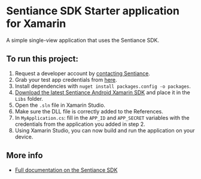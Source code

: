 # Sentiance SDK Starter application for Xamarin
A simple single-view application that uses the Sentiance SDK.

## To run this project:
1. Request a developer account by [contacting Sentiance](mailto:support@sentiance.com).
2. Grab your test app credentials from [here](https://insights.sentiance.com/#/apps).
4. Install dependencies with `nuget install packages.config -o packages`.
5. [Download the latest Sentiance Android Xamarin SDK](https://docs.sentiance.com/sdk/appendix/xamarin) and place it in the `Libs` folder.
6. Open the `.sln` file in Xamarin Studio.
7. Make sure the DLL file is correctly added to the References.
8. In `MyApplication.cs`: fill in the `APP_ID` and `APP_SECRET` variables with the credentials from the application you added in step 2.
9. Using Xamarin Studio, you can now build and run the application on your device.


## More info
- [Full documentation on the Sentiance SDK](https://docs.sentiance.com/)

